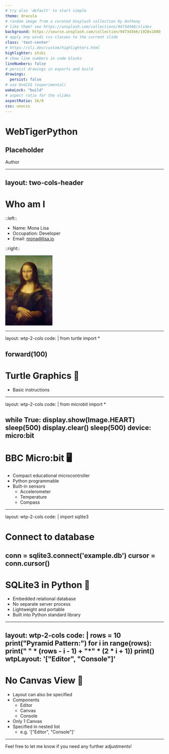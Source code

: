 ```yaml
---
# try also 'default' to start simple
theme: dracula
# random image from a curated Unsplash collection by Anthony
# like them? see https://unsplash.com/collections/94734566/slidev
background: https://source.unsplash.com/collection/94734566/1920x1080
# apply any windi css classes to the current slide
class: 'text-center'
# https://sli.dev/custom/highlighters.html
highlighter: shiki
# show line numbers in code blocks
lineNumbers: false
# persist drawings in exports and build
drawings:
  persist: false
# use UnoCSS (experimental)
wakeLock: "build"
# aspect ratio for the slides
aspectRatio: 16/9
css: unocss
---
```


# WebTigerPython

## Placeholder

Author

---
layout: two-cols-header
---

# Who am I

::left::
- Name: Mona Lisa
- Occupation: Developer
- Email: mona@lisa.io

::right::
<div>
  <img src="./images/monalisa.jpg" width=150 class="absolute right-50px top-90px"/>
</div>

---
layout: wtp-2-cols
code: |
  from turtle import *

  forward(100)
---

# Turtle Graphics 🐢

<v-clicks>

- Basic instructions

</v-clicks>

---
layout: wtp-2-cols
code: |
  from microbit import *

  while True:
    display.show(Image.HEART)
    sleep(500)
    display.clear()
    sleep(500)
device: micro:bit
---

# BBC Micro:bit 🖥️

<v-clicks>

- Compact educational microcontroller
- Python programmable
- Built-in sensors
  - Accelerometer
  - Temperature
  - Compass

</v-clicks>

---
layout: wtp-2-cols
code: |
  import sqlite3

  # Connect to database
  conn = sqlite3.connect('example.db')
  cursor = conn.cursor()
---

# SQLite3 in Python 💾

<v-clicks>

- Embedded relational database
- No separate server process
- Lightweight and portable
- Built into Python standard library

</v-clicks>

---
layout: wtp-2-cols
code: |
  rows = 10
  print("Pyramid Pattern:")
  for i in range(rows):
      print(" " * (rows - i - 1) + "*" * (2 * i + 1))
  print()
wtpLayout: '["Editor", "Console"]'
---

# No Canvas View 💾

<v-clicks>

- Layout can also be specified
- Components
  - Editor
  - Canvas
  - Console
- Only 1 Canvas
- Specified in nested list
  - e.g. '["Editor", "Console"]'

</v-clicks>

--- 

Feel free to let me know if you need any further adjustments!
